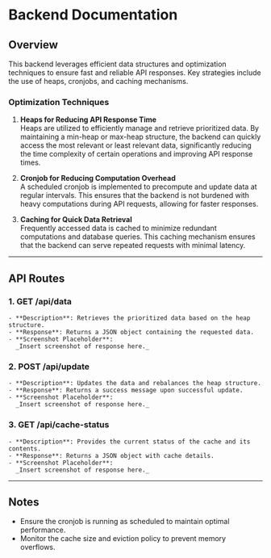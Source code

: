 # Backend Documentation

## Overview
This backend leverages efficient data structures and optimization techniques to ensure fast and reliable API responses. Key strategies include the use of heaps, cronjobs, and caching mechanisms.

### Optimization Techniques

1. **Heaps for Reducing API Response Time**  
    Heaps are utilized to efficiently manage and retrieve prioritized data. By maintaining a min-heap or max-heap structure, the backend can quickly access the most relevant or least relevant data, significantly reducing the time complexity of certain operations and improving API response times.

2. **Cronjob for Reducing Computation Overhead**  
    A scheduled cronjob is implemented to precompute and update data at regular intervals. This ensures that the backend is not burdened with heavy computations during API requests, allowing for faster responses.

3. **Caching for Quick Data Retrieval**  
    Frequently accessed data is cached to minimize redundant computations and database queries. This caching mechanism ensures that the backend can serve repeated requests with minimal latency.

---

## API Routes

### 1. **GET /api/data**
    - **Description**: Retrieves the prioritized data based on the heap structure.
    - **Response**: Returns a JSON object containing the requested data.
    - **Screenshot Placeholder**:  
      _Insert screenshot of response here._

### 2. **POST /api/update**
    - **Description**: Updates the data and rebalances the heap structure.
    - **Response**: Returns a success message upon successful update.
    - **Screenshot Placeholder**:  
      _Insert screenshot of response here._

### 3. **GET /api/cache-status**
    - **Description**: Provides the current status of the cache and its contents.
    - **Response**: Returns a JSON object with cache details.
    - **Screenshot Placeholder**:  
      _Insert screenshot of response here._

---

## Notes
- Ensure the cronjob is running as scheduled to maintain optimal performance.
- Monitor the cache size and eviction policy to prevent memory overflows.